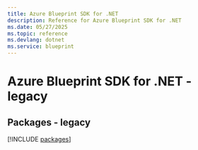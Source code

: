 ```yaml
---
title: Azure Blueprint SDK for .NET
description: Reference for Azure Blueprint SDK for .NET
ms.date: 05/27/2025
ms.topic: reference
ms.devlang: dotnet
ms.service: blueprint
---
```

# Azure Blueprint SDK for .NET - legacy
## Packages - legacy
[!INCLUDE [packages](blueprint-index.md)]
